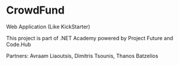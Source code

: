 # CrowdFund
Web Application (Like KickStarter)

This project is part of .NET Academy powered by Project Future and Code.Hub

Partners: Avraam Liaoutsis, Dimitris Tsounis, Thanos Batzelios
